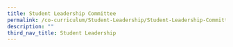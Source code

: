 ```yaml
---
title: Student Leadership Committee
permalink: /co-curriculum/Student-Leadership/Student-Leadership-Committee
description: ""
third_nav_title: Student Leadership
---
```

